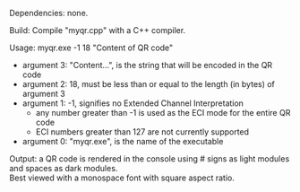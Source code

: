 Dependencies: none.  

Build: Compile "myqr.cpp" with a C++ compiler.  

Usage: myqr.exe  -1  18  "Content of QR code"
- argument 3: "Content...", is the string that will be encoded in the QR code  
- argument 2: 18, must be less than or equal to the length (in bytes) of argument 3     
- argument 1: -1, signifies no Extended Channel Interpretation  
  - any number greater than -1 is used as the ECI mode for the entire QR code              
  - ECI numbers greater than 127 are not currently supported  
- argument 0: "myqr.exe", is the name of the executable  

Output: a QR code is rendered in the console using # signs as light modules and spaces as dark modules.  
Best viewed with a monospace font with square aspect ratio.  
